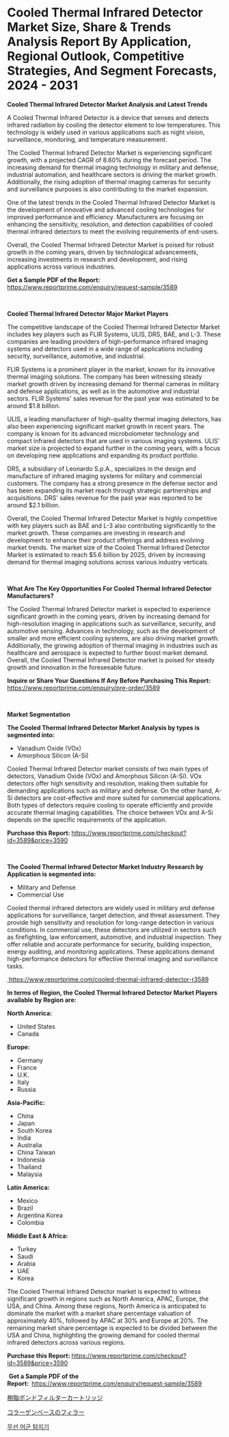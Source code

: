 <p><h1>Cooled Thermal Infrared Detector Market Size, Share & Trends Analysis Report By Application, Regional Outlook, Competitive Strategies, And Segment Forecasts, 2024 - 2031</h1></p><p><strong>Cooled Thermal Infrared Detector Market Analysis and Latest Trends</strong></p>
<p><p>A Cooled Thermal Infrared Detector is a device that senses and detects infrared radiation by cooling the detector element to low temperatures. This technology is widely used in various applications such as night vision, surveillance, monitoring, and temperature measurement.</p><p>The Cooled Thermal Infrared Detector Market is experiencing significant growth, with a projected CAGR of 8.60% during the forecast period. The increasing demand for thermal imaging technology in military and defense, industrial automation, and healthcare sectors is driving the market growth. Additionally, the rising adoption of thermal imaging cameras for security and surveillance purposes is also contributing to the market expansion.</p><p>One of the latest trends in the Cooled Thermal Infrared Detector Market is the development of innovative and advanced cooling technologies for improved performance and efficiency. Manufacturers are focusing on enhancing the sensitivity, resolution, and detection capabilities of cooled thermal infrared detectors to meet the evolving requirements of end-users.</p><p>Overall, the Cooled Thermal Infrared Detector Market is poised for robust growth in the coming years, driven by technological advancements, increasing investments in research and development, and rising applications across various industries.</p></p>
<p><strong>Get a Sample PDF of the Report:&nbsp;</strong> <a href="https://www.reportprime.com/enquiry/request-sample/3589">https://www.reportprime.com/enquiry/request-sample/3589</a></p>
<p>&nbsp;</p>
<p><strong>Cooled Thermal Infrared Detector Major Market Players</strong></p>
<p><p>The competitive landscape of the Cooled Thermal Infrared Detector Market includes key players such as FLIR Systems, ULIS, DRS, BAE, and L-3. These companies are leading providers of high-performance infrared imaging systems and detectors used in a wide range of applications including security, surveillance, automotive, and industrial.</p><p>FLIR Systems is a prominent player in the market, known for its innovative thermal imaging solutions. The company has been witnessing steady market growth driven by increasing demand for thermal cameras in military and defense applications, as well as in the automotive and industrial sectors. FLIR Systems' sales revenue for the past year was estimated to be around $1.8 billion.</p><p>ULIS, a leading manufacturer of high-quality thermal imaging detectors, has also been experiencing significant market growth in recent years. The company is known for its advanced microbolometer technology and compact infrared detectors that are used in various imaging systems. ULIS' market size is projected to expand further in the coming years, with a focus on developing new applications and expanding its product portfolio.</p><p>DRS, a subsidiary of Leonardo S.p.A., specializes in the design and manufacture of infrared imaging systems for military and commercial customers. The company has a strong presence in the defense sector and has been expanding its market reach through strategic partnerships and acquisitions. DRS' sales revenue for the past year was reported to be around $2.1 billion.</p><p>Overall, the Cooled Thermal Infrared Detector Market is highly competitive with key players such as BAE and L-3 also contributing significantly to the market growth. These companies are investing in research and development to enhance their product offerings and address evolving market trends. The market size of the Cooled Thermal Infrared Detector Market is estimated to reach $5.6 billion by 2025, driven by increasing demand for thermal imaging solutions across various industry verticals.</p></p>
<p>&nbsp;</p>
<p><strong>What Are The Key Opportunities For Cooled Thermal Infrared Detector Manufacturers?</strong></p>
<p><p>The Cooled Thermal Infrared Detector market is expected to experience significant growth in the coming years, driven by increasing demand for high-resolution imaging in applications such as surveillance, security, and automotive sensing. Advances in technology, such as the development of smaller and more efficient cooling systems, are also driving market growth. Additionally, the growing adoption of thermal imaging in industries such as healthcare and aerospace is expected to further boost market demand. Overall, the Cooled Thermal Infrared Detector market is poised for steady growth and innovation in the foreseeable future.</p></p>
<p><strong>Inquire or Share Your Questions If Any Before Purchasing This Report:</strong> <a href="https://www.reportprime.com/enquiry/pre-order/3589">https://www.reportprime.com/enquiry/pre-order/3589</a></p>
<p>&nbsp;</p>
<p><strong>Market Segmentation</strong></p>
<p><strong>The Cooled Thermal Infrared Detector Market Analysis by types is segmented into:</strong></p>
<p><ul><li>Vanadium Oxide (VOx)</li><li>Amorphous Silicon (A-Si)</li></ul></p>
<p><p>Cooled Thermal Infrared Detector market consists of two main types of detectors, Vanadium Oxide (VOx) and Amorphous Silicon (A-Si). VOx detectors offer high sensitivity and resolution, making them suitable for demanding applications such as military and defense. On the other hand, A-Si detectors are cost-effective and more suited for commercial applications. Both types of detectors require cooling to operate efficiently and provide accurate thermal imaging capabilities. The choice between VOx and A-Si depends on the specific requirements of the application.</p></p>
<p><strong>Purchase this Report:&nbsp;</strong><a href="https://www.reportprime.com/checkout?id=3589&price=3590">https://www.reportprime.com/checkout?id=3589&price=3590</a></p>
<p>&nbsp;</p>
<p><strong>The Cooled Thermal Infrared Detector Market Industry Research by Application is segmented into:</strong></p>
<p><ul><li>Military and Defense</li><li>Commercial Use</li></ul></p>
<p><p>Cooled thermal infrared detectors are widely used in military and defense applications for surveillance, target detection, and threat assessment. They provide high sensitivity and resolution for long-range detection in various conditions. In commercial use, these detectors are utilized in sectors such as firefighting, law enforcement, automotive, and industrial inspection. They offer reliable and accurate performance for security, building inspection, energy auditing, and monitoring applications. These applications demand high-performance detectors for effective thermal imaging and surveillance tasks.</p></p>
<p><a href="https://www.reportprime.com/cooled-thermal-infrared-detector-r3589">&nbsp;https://www.reportprime.com/cooled-thermal-infrared-detector-r3589</a></p>
<p><strong>In terms of Region, the Cooled Thermal Infrared Detector Market Players available by Region are:</strong></p>
<p>
    <p> <strong> North America: </strong>
        <ul>
            <li>United States</li>
            <li>Canada</li>
        </ul>
        </p> 
    <p> <strong> Europe: </strong>
        <ul>
            <li>Germany</li>
            <li>France</li>
            <li>U.K.</li>
            <li>Italy</li>
            <li>Russia</li>
        </ul>
        </p> 
    <p> <strong> Asia-Pacific: </strong>
        <ul>
            <li>China</li>
            <li>Japan</li>
            <li>South Korea</li>
            <li>India</li>
            <li>Australia</li>
            <li>China Taiwan</li>
            <li>Indonesia</li>
            <li>Thailand</li>
            <li>Malaysia</li>
        </ul>
        </p> 
    <p> <strong> Latin America: </strong>
        <ul>
            <li>Mexico</li>
            <li>Brazil</li>
            <li>Argentina Korea</li>
            <li>Colombia</li>
        </ul>
        </p> 
    <p> <strong> Middle East & Africa: </strong>
        <ul>
            <li>Turkey</li>
            <li>Saudi</li>
            <li>Arabia</li>
            <li>UAE</li>
            <li>Korea</li>
        </ul>
    </p>
    </p>
<p><p>The Cooled Thermal Infrared Detector market is expected to witness significant growth in regions such as North America, APAC, Europe, the USA, and China. Among these regions, North America is anticipated to dominate the market with a market share percentage valuation of approximately 40%, followed by APAC at 30% and Europe at 20%. The remaining market share percentage is expected to be divided between the USA and China, highlighting the growing demand for cooled thermal infrared detectors across various regions.</p></p>
<p><strong>Purchase this Report: </strong><a href="https://www.reportprime.com/checkout?id=3589&price=3590">https://www.reportprime.com/checkout?id=3589&price=3590</a></p>
<p>&nbsp;<strong>Get a Sample PDF of the Report:&nbsp;&nbsp;</strong><a href="https://www.reportprime.com/enquiry/request-sample/3589">https://www.reportprime.com/enquiry/request-sample/3589</a></p>
<p><strong></strong></p>
<p><p><a href="https://medium.com/@charityrice70/%E6%A8%B9%E8%84%82%E6%8E%A5%E7%9D%80%E3%82%8D%E9%81%8E%E3%82%AB%E3%83%BC%E3%83%88%E3%83%AA%E3%83%83%E3%82%B8%E5%B8%82%E5%A0%B4-%E5%B8%82%E5%A0%B4%E3%82%B7%E3%82%A7%E3%82%A2-%E5%B8%82%E5%A0%B4%E3%83%88%E3%83%AC%E3%83%B3%E3%83%89-%E3%81%8A%E3%82%88%E3%81%B3%E5%B0%86%E6%9D%A5%E3%81%AE%E6%88%90%E9%95%B7%E3%82%92%E6%8E%A2%E3%82%8B-92024d6fdd71">樹脂ボンドフィルターカートリッジ</a></p><p><a href="https://medium.com/@carllane655/%E3%82%B3%E3%83%A9%E3%83%BC%E3%82%B2%E3%83%B3%E3%83%99%E3%83%BC%E3%82%B9%E3%81%AE%E3%83%95%E3%82%A3%E3%83%A9%E3%83%BC%E5%B8%82%E5%A0%B4-%E5%B8%82%E5%A0%B4%E3%82%B7%E3%82%A7%E3%82%A2-%E5%B8%82%E5%A0%B4%E5%8B%95%E5%90%91-%E3%81%8A%E3%82%88%E3%81%B3%E5%B0%86%E6%9D%A5%E3%81%AE%E6%88%90%E9%95%B7%E3%81%AE%E6%8E%A2%E7%B4%A2-c187eea3c369">コラーゲンベースのフィラー</a></p><p><a href="https://medium.com/@kasandrarempel/%EB%AC%B4%EC%84%A0-%EC%96%B4%EB%A5%98-%ED%83%90%EC%A7%80%EA%B8%B0-%EC%8B%9C%EC%9E%A5-2031%EB%85%84%EA%B9%8C%EC%A7%80%EC%9D%98-%ED%8A%B8%EB%A0%8C%EB%93%9C-%EC%98%88%EC%B8%A1-%EB%B0%8F-%EA%B2%BD%EC%9F%81-%EB%B6%84%EC%84%9D-f037e31cec6c">무선 어군 탐지기</a></p></p>